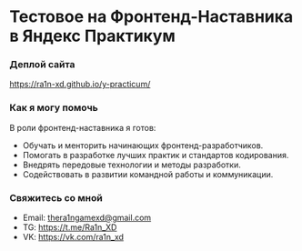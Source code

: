 # Тестовое на Фронтенд-Наставника в Яндекс Практикум

### Деплой сайта

https://ra1n-xd.github.io/y-practicum/

### Как я могу помочь

В роли фронтенд-наставника я готов:

-   Обучать и менторить начинающих фронтенд-разработчиков.
-   Помогать в разработке лучших практик и стандартов кодирования.
-   Внедрять передовые технологии и методы разработки.
-   Содействовать в развитии командной работы и коммуникации.

### Свяжитесь со мной

-   Email: thera1ngamexd@gmail.com
-   TG: https://t.me/Ra1n_XD
-   VK: https://vk.com/ra1n_xd
